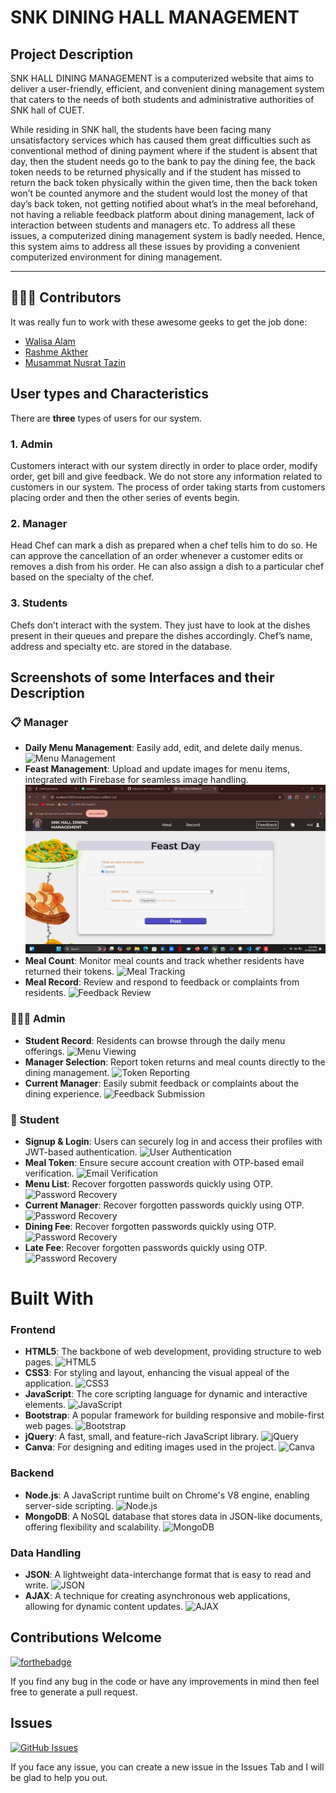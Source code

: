 # SNK DINING HALL MANAGEMENT

## Project Description
SNK HALL DINING MANAGEMENT is a computerized website that aims to deliver a user-friendly, efficient, and convenient dining management system that caters to the needs of both students and administrative authorities of SNK hall of CUET.


While residing in SNK hall, the students have been facing many unsatisfactory services which has caused them great difficulties such as conventional method of dining payment where if the student is absent that day, then the student needs go to the bank to pay the dining fee, the back token needs to be returned physically and if the student has missed to return the back token physically within the given time, then the back token won’t be counted anymore and the student would lost the money of that day’s back token, not getting notified about what’s in the meal beforehand, not having a reliable feedback platform about dining management, lack of interaction between students and managers etc. To address all these issues, a computerized dining management system is badly needed. Hence, this system aims to address all these issues by providing a convenient computerized environment for dining management.


---
## 👨🏼‍💻 Contributors
It was really fun to work with these awesome geeks to get the job done:

* [Walisa Alam](https://github.com/walisa810)
* [Rashme Akther](https://github.com/Rashme22)
* [Musammat Nusrat Tazin](https://github.com/Tazin17)



## User types and Characteristics
There are **three** types of users for our system. 

### 1. Admin
Customers interact with our system directly in order to place order, modify order, get bill and give feedback. We do not store any information related to customers in our system. The process of order taking starts from customers placing order and then the other series of events begin.

### 2. Manager
Head Chef can mark a dish as prepared when a chef tells him to do so. He can approve the cancellation of an order whenever a customer edits or removes a dish from his order. He can also assign a dish to a particular chef based on the specialty of the chef.

### 3. Students
Chefs don’t interact with the system. They just have to look at the dishes present in their queues and prepare the dishes accordingly. Chef’s name, address and specialty etc. are stored in the database.


## Screenshots of some Interfaces and their Description

### 📋 **Manager**
- **Daily Menu Management**: Easily add, edit, and delete daily menus. 
  ![Menu Management]()
- **Feast Management**: Upload and update images for menu items, integrated with Firebase for seamless image handling.
  ![Image Management](https://github.com/walisa810/IP_SNK_Hall_Dining_Management/blob/main/images/Screenshot%20(165).png)
- **Meal Count**: Monitor meal counts and track whether residents have returned their tokens.
  ![Meal Tracking](path/to/screenshot-meal-tracking.png)
- **Meal Record**: Review and respond to feedback or complaints from residents.
  ![Feedback Review](path/to/screenshot-feedback-review.png)

### 🧑‍🤝‍🧑 **Admin**
- **Student Record**: Residents can browse through the daily menu offerings.
  ![Menu Viewing](path/to/screenshot-menu-viewing.png)
- **Manager Selection**: Report token returns and meal counts directly to the dining management.
  ![Token Reporting](path/to/screenshot-token-reporting.png)
- **Current Manager**: Easily submit feedback or complaints about the dining experience.
  ![Feedback Submission](path/to/screenshot-feedback-submission.png)

### 🔐 **Student**
- **Signup & Login**: Users can securely log in and access their profiles with JWT-based authentication.
  ![User Authentication](path/to/screenshot-user-authentication.png)
- **Meal Token**: Ensure secure account creation with OTP-based email verification.
  ![Email Verification](path/to/screenshot-email-verification.png)
- **Menu List**: Recover forgotten passwords quickly using OTP.
  ![Password Recovery](path/to/screenshot-password-recovery.png)
- **Current Manager**: Recover forgotten passwords quickly using OTP.
  ![Password Recovery](path/to/screenshot-password-recovery.png)
- **Dining Fee**: Recover forgotten passwords quickly using OTP.
  ![Password Recovery](path/to/screenshot-password-recovery.png)
- **Late Fee**: Recover forgotten passwords quickly using OTP.
  ![Password Recovery](path/to/screenshot-password-recovery.png)

# Built With

### Frontend
- **HTML5**: The backbone of web development, providing structure to web pages. ![HTML5](https://img.shields.io/badge/-HTML5-E34F26?logo=html5&logoColor=white&style=for-the-badge)
- **CSS3**: For styling and layout, enhancing the visual appeal of the application. ![CSS3](https://img.shields.io/badge/-CSS3-1572B6?logo=css3&logoColor=white&style=for-the-badge)
- **JavaScript**: The core scripting language for dynamic and interactive elements. ![JavaScript](https://img.shields.io/badge/-JavaScript-F7DF1E?logo=javascript&logoColor=black&style=for-the-badge)
- **Bootstrap**: A popular framework for building responsive and mobile-first web pages. ![Bootstrap](https://img.shields.io/badge/-Bootstrap-563D7C?logo=bootstrap&logoColor=white&style=for-the-badge)
- **jQuery**: A fast, small, and feature-rich JavaScript library. ![jQuery](https://img.shields.io/badge/jQuery-%230769AD?style=for-the-badge&logo=Jquery)
- **Canva**: For designing and editing images used in the project. ![Canva](https://img.shields.io/badge/Canva-%2300C4CC?style=for-the-badge&logo=Canva&labelColor=black)

### Backend
- **Node.js**: A JavaScript runtime built on Chrome's V8 engine, enabling server-side scripting. ![Node.js](https://img.shields.io/badge/Node.js-339933?logo=node.js&logoColor=white&style=for-the-badge)
- **MongoDB**: A NoSQL database that stores data in JSON-like documents, offering flexibility and scalability. ![MongoDB](https://img.shields.io/badge/MongoDB-%2347A248?logo=mongodb&logoColor=white&style=for-the-badge)

### Data Handling
- **JSON**: A lightweight data-interchange format that is easy to read and write. ![JSON](https://img.shields.io/badge/-JSON-000000?logo=json&logoColor=white&style=for-the-badge)
- **AJAX**: A technique for creating asynchronous web applications, allowing for dynamic content updates. ![AJAX](https://img.shields.io/badge/-AJAX-4B8BBE?logo=ajax&logoColor=white&style=for-the-badge)

## Contributions Welcome
[![forthebadge](https://forthebadge.com/images/badges/built-with-love.svg)](#)

If you find any bug in the code or have any improvements in mind then feel free to generate a pull request.

## Issues
[![GitHub Issues](https://img.shields.io/github/issues/harismuneer/Restaurant-Management-System.svg?style=flat&label=Issues&maxAge=2592000)](https://www.github.com/harismuneer/Restaurant-Management-System/issues)

If you face any issue, you can create a new issue in the Issues Tab and I will be glad to help you out.

